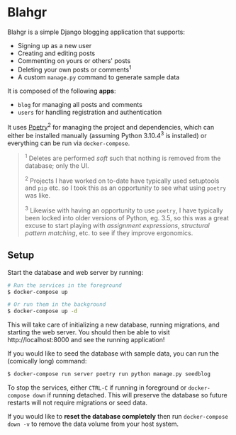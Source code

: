# Blahgr

Blahgr is a simple Django blogging application that supports:

- Signing up as a new user
- Creating and editing posts
- Commenting on yours or others' posts
- Deleting your own posts or comments<sup>1</sup>
- A custom `manage.py` command to generate sample data

It is composed of the following **apps**:
- `blog` for managing all posts and comments
- `users` for handling registration and authentication

It uses [Poetry](https://python-poetry.org/)<sup>2</sup> for managing
the project and dependencies, which can either be installed manually
(assuming Python 3.10.4<sup>3</sup> is installed) or everything can
be run via `docker-compose`.

> <sup>1</sup> Deletes are performed *soft* such that
> nothing is removed from the database; only the UI.
>
> <sup>2</sup> Projects I have worked on to-date have typically
> used setuptools and `pip` etc. so I took this as an opportunity
> to see what using `poetry` was like.
>
> <sup>3</sup> Likewise with having an opportunity to use `poetry`,
> I have typically been locked into older versions of Python, eg. 3.5,
> so this was a great excuse to start playing with *assignment expressions*,
> *structural pattern matching*, etc. to see if they improve ergonomics.

## Setup

Start the database and web server by running:

```bash
# Run the services in the foreground
$ docker-compose up

# Or run them in the background
$ docker-compose up -d
```

This will take care of initializing a new database, running migrations,
and starting the web server.
You should then be able to visit http://localhost:8000 and see the running application!

If you would like to seed the database with sample data, you can run the
(comically long) command:

```bash
$ docker-compose run server poetry run python manage.py seedblog
```

To stop the services, either `CTRL-C` if running in foreground or `docker-compose down`
if running detached. This will preserve the database so future restarts will not require
migrations or seed data.

If you would like to **reset the database completely** then
run `docker-compose down -v` to remove the data volume from your host system.

